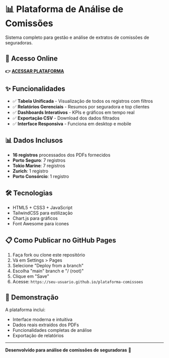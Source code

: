 # 📊 Plataforma de Análise de Comissões

Sistema completo para gestão e análise de extratos de comissões de seguradoras.

## 🚀 Acesso Online

**👉 [ACESSAR PLATAFORMA](https://seu-usuario.github.io/plataforma-comissoes)**

## ✨ Funcionalidades

- ✅ **Tabela Unificada** - Visualização de todos os registros com filtros
- ✅ **Relatórios Gerenciais** - Resumos por seguradora e top clientes  
- ✅ **Dashboards Interativos** - KPIs e gráficos em tempo real
- ✅ **Exportação CSV** - Download dos dados filtrados
- ✅ **Interface Responsiva** - Funciona em desktop e mobile

## 📊 Dados Inclusos

- **16 registros** processados dos PDFs fornecidos
- **Porto Seguro**: 7 registros
- **Tokio Marine**: 7 registros
- **Zurich**: 1 registro
- **Porto Consórcio**: 1 registro

## 🛠️ Tecnologias

- HTML5 + CSS3 + JavaScript
- TailwindCSS para estilização
- Chart.js para gráficos
- Font Awesome para ícones

## 📋 Como Publicar no GitHub Pages

1. Faça fork ou clone este repositório
2. Vá em Settings > Pages
3. Selecione "Deploy from a branch"
4. Escolha "main" branch e "/ (root)"
5. Clique em "Save"
6. Acesse: `https://seu-usuario.github.io/plataforma-comissoes`

## 📱 Demonstração

A plataforma inclui:
- Interface moderna e intuitiva
- Dados reais extraídos dos PDFs
- Funcionalidades completas de análise
- Exportação de relatórios

---

**Desenvolvido para análise de comissões de seguradoras** 🎯
